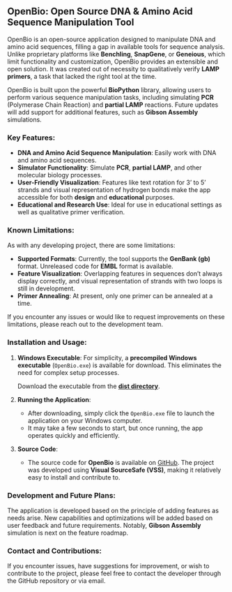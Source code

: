 ## OpenBio: Open Source DNA & Amino Acid Sequence Manipulation Tool

OpenBio is an open-source application designed to manipulate DNA and amino acid sequences, filling a gap in available tools for sequence analysis. Unlike proprietary platforms like **Benchling**, **SnapGene**, or **Geneious**, which limit functionality and customization, OpenBio provides an extensible and open solution. It was created out of necessity to qualitatively verify **LAMP primers**, a task that lacked the right tool at the time.

OpenBio is built upon the powerful **BioPython** library, allowing users to perform various sequence manipulation tasks, including simulating **PCR** (Polymerase Chain Reaction) and **partial LAMP** reactions. Future updates will add support for additional features, such as **Gibson Assembly** simulations.

### Key Features:

- **DNA and Amino Acid Sequence Manipulation**: Easily work with DNA and amino acid sequences.
- **Simulator Functionality**: Simulate **PCR**, **partial LAMP**, and other molecular biology processes.
- **User-Friendly Visualization**: Features like text rotation for 3’ to 5’ strands and visual representation of hydrogen bonds make the app accessible for both **design** and **educational** purposes.
- **Educational and Research Use**: Ideal for use in educational settings as well as qualitative primer verification.

### Known Limitations:
As with any developing project, there are some limitations:

- **Supported Formats**: Currently, the tool supports the **GenBank (gb)** format. Unreleased code for **EMBL** format is available.
- **Feature Visualization**: Overlapping features in sequences don’t always display correctly, and visual representation of strands with two loops is still in development.
- **Primer Annealing**: At present, only one primer can be annealed at a time.

If you encounter any issues or would like to request improvements on these limitations, please reach out to the development team.

### Installation and Usage:

1. **Windows Executable**: For simplicity, a **precompiled Windows executable** (`OpenBio.exe`) is available for download. This eliminates the need for complex setup processes.

   Download the executable from the [**dist directory**](https://github.com/AdrianMolecule/OpenBio/blob/master/dist/OpenBio.exe).

2. **Running the Application**:
   - After downloading, simply click the `OpenBio.exe` file to launch the application on your Windows computer.
   - It may take a few seconds to start, but once running, the app operates quickly and efficiently.

3. **Source Code**:
   - The source code for **OpenBio** is available on [GitHub](https://github.com/AdrianMolecule/OpenBio). The project was developed using **Visual SourceSafe (VSS)**, making it relatively easy to install and contribute to.

### Development and Future Plans:

The application is developed based on the principle of adding features as needs arise. New capabilities and optimizations will be added based on user feedback and future requirements. Notably, **Gibson Assembly** simulation is next on the feature roadmap.

### Contact and Contributions:
If you encounter issues, have suggestions for improvement, or wish to contribute to the project, please feel free to contact the developer through the GitHub repository or via email.
